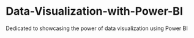 # Data-Visualization-with-Power-BI
Dedicated to showcasing the power of data visualization using Power BI
